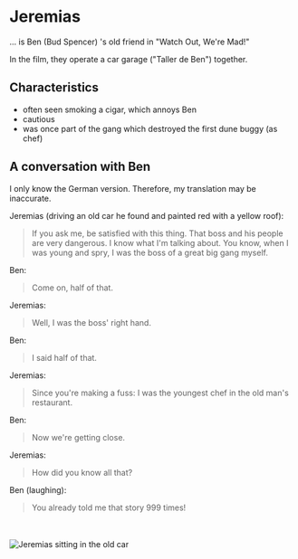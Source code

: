 # Jeremias

... is Ben (Bud Spencer) 's old friend in "Watch Out, We're Mad!"

In the film, they operate a car garage ("Taller de Ben") together.

## Characteristics

* often seen smoking a cigar, which annoys Ben
* cautious
* was once part of the gang which destroyed the
first dune buggy (as chef)

## A conversation with Ben
I only know the German version.
Therefore, my translation may be inaccurate.

Jeremias (driving an old car he found
and painted red with a yellow roof):
> If you ask me, be satisfied with this thing.
> That boss and his people are very dangerous.
> I know what I'm talking about. You know, when
> I was young and spry, I was the boss of a
> great big gang myself.

Ben:
> Come on, half of that.

Jeremias:
> Well, I was the boss' right hand.

Ben:
> I said half of that.

Jeremias:
> Since you're making a fuss: I was the youngest chef in the
> old man's restaurant.

Ben:
> Now we're getting close.

Jeremias:
> How did you know all that?

Ben (laughing):
> You already told me that story 999 times!

<br><br>
![Jeremias sitting in the old car](https://spencerhilldb.de/bilder/schwefel_barbero.jpg)
